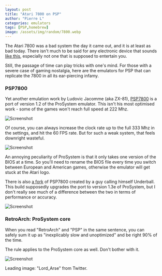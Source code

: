 ```yaml
---
layout: post
title: "Atari 7800 on PSP"
author: "Pierre L"
categories: emulators
tags: [PSP,homebrew]
image: /assets/img/random/7800.webp
---
```


The Atari 7800 was a bad system the day it came out, and it is at least as bad today. There isn't much to be said for any electronic device that sounds [like this](https://youtu.be/jWiLt3BSJp0?t=40), especially not one that is supposed to entertain you. 

Still, the passage of time can play tricks with one's mind. For those with a severe case of gaming nostalgia, here are the emulators for PSP that can replicate the 7800 in all its ear-piercing infamy.

### PSP7800

Yet another emulation work by Ludovic Jacomme (aka ZX-81), [PSP7800](https://archive.org/details/psp7800.7z) is a port of version 1.2 of the ProSystem emulator. This isn't his most optimised work - some of the games won't reach full speed at 222 Mhz.

![Screenshot](https://github.com/PSP-Archive/PSP-Archive.github.io/raw/gh-pages/assets/img/snaps/20210819190114.webp)

Of course, you can always increase the clock rate up to the full 333 Mhz in the settings, and hit the 60 FPS rate. But for such a weak system, that feels downright wasteful.

![Screenshot](https://github.com/PSP-Archive/PSP-Archive.github.io/raw/gh-pages/assets/img/snaps/20210819190512.webp)

An annoying peculiarity of ProSystem is that it only takes one version of the BIOS at a time. So you'll need to rename the BIOS file every time you switch between European and American games, otherwise the emulator will get stuck at the Atari logo.

There is also [a fork](https://archive.org/details/psp-7800-v-1.4.7z) of PSP7800 created by a guy calling himself Underball. This build supposedly upgrades the port to version 1.3e of ProSystem, but I don't really see much of a difference between the two in terms of performance or accuracy.

![Screenshot](https://github.com/PSP-Archive/PSP-Archive.github.io/raw/gh-pages/assets/img/snaps/20210819185252.webp)

### RetroArch: ProSystem core

When you read "RetroArch" and "PSP" in the same sentence, you can safely sum it up as "inexplicably slow and unoptimized" and be right 90% of the time. 

The rule applies to the ProSystem core as well. Don't bother with it.

![Screenshot](https://github.com/PSP-Archive/PSP-Archive.github.io/raw/gh-pages/assets/img/snaps/20210816215349.webp)

Leading image: "Lord_Arse" from Twitter.
